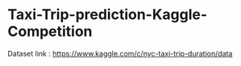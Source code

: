 # Taxi-Trip-prediction-Kaggle-Competition
Dataset link : https://www.kaggle.com/c/nyc-taxi-trip-duration/data
